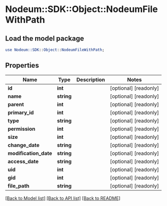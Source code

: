 # Nodeum::SDK::Object::NodeumFileWithPath

## Load the model package
```perl
use Nodeum::SDK::Object::NodeumFileWithPath;
```

## Properties
Name | Type | Description | Notes
------------ | ------------- | ------------- | -------------
**id** | **int** |  | [optional] [readonly] 
**name** | **string** |  | [optional] [readonly] 
**parent** | **int** |  | [optional] [readonly] 
**primary_id** | **int** |  | [optional] [readonly] 
**type** | **string** |  | [optional] [readonly] 
**permission** | **int** |  | [optional] [readonly] 
**size** | **int** |  | [optional] [readonly] 
**change_date** | **string** |  | [optional] [readonly] 
**modification_date** | **string** |  | [optional] [readonly] 
**access_date** | **string** |  | [optional] [readonly] 
**uid** | **int** |  | [optional] [readonly] 
**gid** | **int** |  | [optional] [readonly] 
**file_path** | **string** |  | [optional] [readonly] 

[[Back to Model list]](../README.md#documentation-for-models) [[Back to API list]](../README.md#documentation-for-api-endpoints) [[Back to README]](../README.md)


